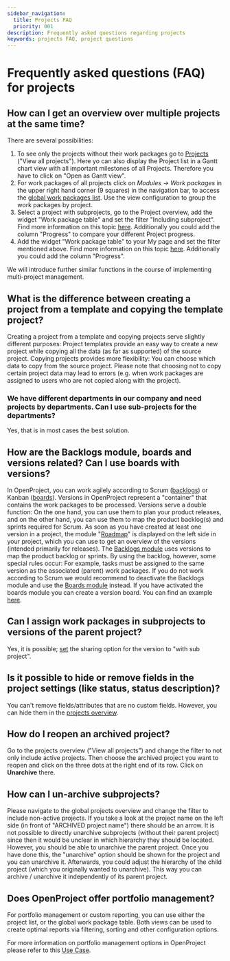 ```yaml
---
sidebar_navigation:
  title: Projects FAQ
  priority: 001
description: Frequently asked questions regarding projects
keywords: projects FAQ, project questions
---
```


# Frequently asked questions (FAQ) for projects

## How can I get an overview over multiple projects at the same time?

There are several possibilities:

1. To see only the projects without their work packages go to [Projects](../#projects-list) ("View all projects"). Here yo can also display the Project list in a Gantt chart view with all important milestones of all Projects. Therefore you have to click on "Open as Gantt view".
2. For work packages of all projects click on *Modules -> Work packages* in the upper right hand corner (9 squares) in the navigation bar, to access the [global work packages list](../#global-work-package-tables). Use the view configuration to group the work packages by project.
3. Select a project with subprojects, go to the Project overview, add the widget "Work package table" and set the filter "Including subproject". Find more information on this topic [here](../../project-overview/#add-a-widget-to-the-project-overview). Additionally you could add the column "Progress" to compare your different Project progress.
4. Add the widget "Work package table" to your My page and set the filter mentioned above. Find more information on this topic [here](../../../getting-started/my-page/#configure-the-my-page). Additionally you could add the column "Progress".

We will introduce further similar functions in the course of implementing multi-project management. 

## What is the difference between creating a project from a template and copying the template project?

Creating a project from a template and copying projects serve slightly different purposes: Project templates provide an easy way to create a new project while copying all the data (as far as supported) of the source project.
Copying projects provides more flexibility: You can choose which data to copy from the source project. Please note that choosing not to copy certain project data may lead to errors (e.g. when work packages are assigned to users who are not copied along with the project).

### We have different departments in our company and need projects by departments. Can I use sub-projects for the departments?

Yes, that is in most cases the best solution.

## How are the Backlogs module, boards and versions related? Can I use boards with versions?

In OpenProject, you can work agilely according to Scrum ([backlogs](../../backlogs-scrum)) or Kanban ([boards](../../agile-boards)). Versions in OpenProject represent a "container" that contains the work packages to be processed.
Versions serve a double function: On the one hand, you can use them to plan your product releases, and on the other hand, you can use them to map the product backlog(s) and sprints required for Scrum.
As soon as you have created at least one version in a project, the module "[Roadmap](../../roadmap)" is displayed on the left side in your project, which you can use to get an overview of the versions (intended primarily for releases).
The [Backlogs module](../../backlogs-scrum) uses versions to map the product backlog or sprints. By using the backlog, however, some special rules occur: For example, tasks must be assigned to the same version as the associated (parent) work packages. 
If you do not work according to Scrum we would recommend to deactivate the Backlogs module and use the [Boards module](../../agile-boards) instead. If you have activated the boards module you can create a version board. You can find an example [here](https://community.openproject.org/projects/openproject/boards/2077).

## Can I assign work packages in subprojects to versions of the parent project?

Yes, it is possible; [set](../project-settings/versions/) the sharing option for the version to "with sub project".

## Is it possible to hide or remove fields in the project settings (like status, status description)?

You can't remove fields/attributes that are no custom fields. However, you can hide them in the [projects overview](../#projects-list).

## How do I reopen an archived project?

Go to the projects overview ("View all projects") and change the filter to not only include active projects. Then choose the archived project you want to reopen and click on the three dots at the right end of its row. Click on **Unarchive** there.

## How can I un-archive subprojects?

Please navigate to the global projects overview and change the filter to include non-active projects. If you take a look at the project name on the left side (in front of "ARCHIVED project name") there should be an arrow. It is not possible to directly unarchive subprojects (without their parent project) since then it would be unclear in which hierarchy they should be located.
However, you should be able to unarchive the parent project. Once you have done this, the "unarchive" option should be shown for the project and you can unarchive it.
Afterwards, you could adjust the hierarchy of the child project (which you originally wanted to unarchive). This way you can archive / unarchive it independently of its parent project.

## Does OpenProject offer portfolio management?

For portfolio management or custom reporting, you can use either the project list, or the global work package table. Both views can be used to create optimal reports via filtering, sorting and other configuration options. 

For more information on portfolio management options in OpenProject please refer to this [Use Case](../../../use-cases/resource-management).
